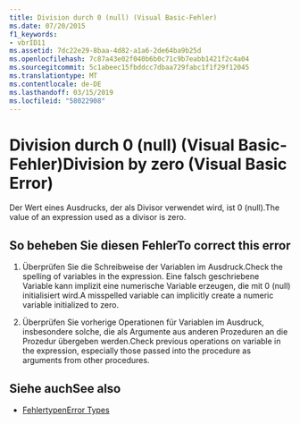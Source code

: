 ```yaml
---
title: Division durch 0 (null) (Visual Basic-Fehler)
ms.date: 07/20/2015
f1_keywords:
- vbrID11
ms.assetid: 7dc22e29-8baa-4d82-a1a6-2de64ba9b25d
ms.openlocfilehash: 7c87a43e02f040b6b0c71c9b7eabb1421f2c4a04
ms.sourcegitcommit: 5c1abeec15fbddcc7dbaa729fabc1f1f29f12045
ms.translationtype: MT
ms.contentlocale: de-DE
ms.lasthandoff: 03/15/2019
ms.locfileid: "58022908"
---
```

# <a name="division-by-zero-visual-basic-error"></a><span data-ttu-id="2a9cb-102">Division durch 0 (null) (Visual Basic-Fehler)</span><span class="sxs-lookup"><span data-stu-id="2a9cb-102">Division by zero (Visual Basic Error)</span></span>
<span data-ttu-id="2a9cb-103">Der Wert eines Ausdrucks, der als Divisor verwendet wird, ist 0 (null).</span><span class="sxs-lookup"><span data-stu-id="2a9cb-103">The value of an expression used as a divisor is zero.</span></span>  
  
## <a name="to-correct-this-error"></a><span data-ttu-id="2a9cb-104">So beheben Sie diesen Fehler</span><span class="sxs-lookup"><span data-stu-id="2a9cb-104">To correct this error</span></span>  
  
1.  <span data-ttu-id="2a9cb-105">Überprüfen Sie die Schreibweise der Variablen im Ausdruck.</span><span class="sxs-lookup"><span data-stu-id="2a9cb-105">Check the spelling of variables in the expression.</span></span> <span data-ttu-id="2a9cb-106">Eine falsch geschriebene Variable kann implizit eine numerische Variable erzeugen, die mit 0 (null) initialisiert wird.</span><span class="sxs-lookup"><span data-stu-id="2a9cb-106">A misspelled variable can implicitly create a numeric variable initialized to zero.</span></span>  
  
2.  <span data-ttu-id="2a9cb-107">Überprüfen Sie vorherige Operationen für Variablen im Ausdruck, insbesondere solche, die als Argumente aus anderen Prozeduren an die Prozedur übergeben werden.</span><span class="sxs-lookup"><span data-stu-id="2a9cb-107">Check previous operations on variable in the expression, especially those passed into the procedure as arguments from other procedures.</span></span>  
  
## <a name="see-also"></a><span data-ttu-id="2a9cb-108">Siehe auch</span><span class="sxs-lookup"><span data-stu-id="2a9cb-108">See also</span></span>

- [<span data-ttu-id="2a9cb-109">Fehlertypen</span><span class="sxs-lookup"><span data-stu-id="2a9cb-109">Error Types</span></span>](../../visual-basic/programming-guide/language-features/error-types.md)
